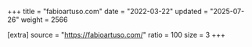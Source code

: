 +++
title = "fabioartuso.com"
date = "2022-03-22"
updated = "2025-07-26"
weight = 2566

[extra]
source = "https://fabioartuso.com/"
ratio = 100
size = 3
+++
